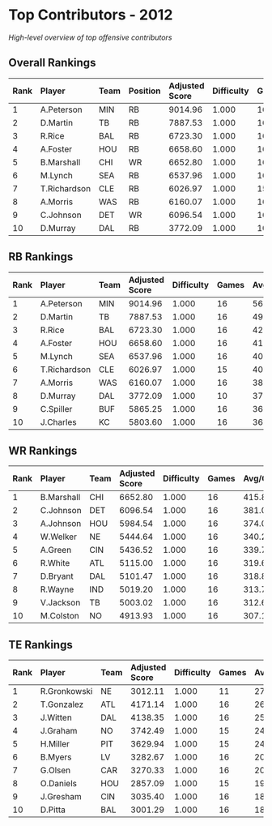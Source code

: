 # Top Contributors - 2012

*High-level overview of top offensive contributors*

## Overall Rankings

| Rank | Player       | Team | Position | Adjusted Score | Difficulty | Games | Avg/Game | Typical | Consistency | Trend      |
| :----| :------------| :----| :--------| :--------------| :----------| :-----| :--------| :-------| :-----------| :----------|
| 1    | A.Peterson   | MIN  | RB       | 9014.96        | 1.000      | 16    | 563.44   | 511.13  | 8/2/6       | Increasing |
| 2    | D.Martin     | TB   | RB       | 7887.53        | 1.000      | 16    | 492.97   | 473.90  | 8/3/5       | Increasing |
| 3    | R.Rice       | BAL  | RB       | 6723.30        | 1.000      | 16    | 420.21   | 403.71  | 8/1/7       | Increasing |
| 4    | A.Foster     | HOU  | RB       | 6658.60        | 1.000      | 16    | 416.16   | 381.72  | 8/1/7       | Stable     |
| 5    | B.Marshall   | CHI  | WR       | 6652.80        | 1.000      | 16    | 415.80   | 405.51  | 9/1/6       | Stable     |
| 6    | M.Lynch      | SEA  | RB       | 6537.96        | 1.000      | 16    | 408.62   | 397.31  | 8/3/5       | Stable     |
| 7    | T.Richardson | CLE  | RB       | 6026.97        | 1.000      | 15    | 401.80   | 392.56  | 6/3/6       | Increasing |
| 8    | A.Morris     | WAS  | RB       | 6160.07        | 1.000      | 16    | 385.00   | 341.81  | 8/1/7       | Increasing |
| 9    | C.Johnson    | DET  | WR       | 6096.54        | 1.000      | 16    | 381.03   | 400.33  | 7/1/8       | Increasing |
| 10   | D.Murray     | DAL  | RB       | 3772.09        | 1.000      | 10    | 377.21   | 346.56  | 3/2/5       | Increasing |

## RB Rankings

| Rank | Player       | Team | Adjusted Score | Difficulty | Games | Avg/Game | Typical | Consistency | Trend      |
| :----| :------------| :----| :--------------| :----------| :-----| :--------| :-------| :-----------| :----------|
| 1    | A.Peterson   | MIN  | 9014.96        | 1.000      | 16    | 563.44   | 511.13  | 8/2/6       | Increasing |
| 2    | D.Martin     | TB   | 7887.53        | 1.000      | 16    | 492.97   | 473.90  | 8/3/5       | Increasing |
| 3    | R.Rice       | BAL  | 6723.30        | 1.000      | 16    | 420.21   | 403.71  | 8/1/7       | Increasing |
| 4    | A.Foster     | HOU  | 6658.60        | 1.000      | 16    | 416.16   | 381.72  | 8/1/7       | Stable     |
| 5    | M.Lynch      | SEA  | 6537.96        | 1.000      | 16    | 408.62   | 397.31  | 8/3/5       | Stable     |
| 6    | T.Richardson | CLE  | 6026.97        | 1.000      | 15    | 401.80   | 392.56  | 6/3/6       | Increasing |
| 7    | A.Morris     | WAS  | 6160.07        | 1.000      | 16    | 385.00   | 341.81  | 8/1/7       | Increasing |
| 8    | D.Murray     | DAL  | 3772.09        | 1.000      | 10    | 377.21   | 346.56  | 3/2/5       | Increasing |
| 9    | C.Spiller    | BUF  | 5865.25        | 1.000      | 16    | 366.58   | 374.91  | 8/2/6       | Increasing |
| 10   | J.Charles    | KC   | 5803.60        | 1.000      | 16    | 362.72   | 380.37  | 8/1/7       | Increasing |

## WR Rankings

| Rank | Player     | Team | Adjusted Score | Difficulty | Games | Avg/Game | Typical | Consistency | Trend      |
| :----| :----------| :----| :--------------| :----------| :-----| :--------| :-------| :-----------| :----------|
| 1    | B.Marshall | CHI  | 6652.80        | 1.000      | 16    | 415.80   | 405.51  | 9/1/6       | Stable     |
| 2    | C.Johnson  | DET  | 6096.54        | 1.000      | 16    | 381.03   | 400.33  | 7/1/8       | Increasing |
| 3    | A.Johnson  | HOU  | 5984.54        | 1.000      | 16    | 374.03   | 296.69  | 8/1/7       | Increasing |
| 4    | W.Welker   | NE   | 5444.64        | 1.000      | 16    | 340.29   | 335.61  | 8/2/6       | Stable     |
| 5    | A.Green    | CIN  | 5436.52        | 1.000      | 16    | 339.78   | 343.43  | 8/2/6       | Decreasing |
| 6    | R.White    | ATL  | 5115.00        | 1.000      | 16    | 319.69   | 299.82  | 8/0/8       | Decreasing |
| 7    | D.Bryant   | DAL  | 5101.47        | 1.000      | 16    | 318.84   | 285.86  | 7/2/7       | Increasing |
| 8    | R.Wayne    | IND  | 5019.20        | 1.000      | 16    | 313.70   | 299.61  | 8/3/5       | Decreasing |
| 9    | V.Jackson  | TB   | 5003.02        | 1.000      | 16    | 312.69   | 314.53  | 8/1/7       | Decreasing |
| 10   | M.Colston  | NO   | 4913.93        | 1.000      | 16    | 307.12   | 238.29  | 8/2/6       | Stable     |

## TE Rankings

| Rank | Player       | Team | Adjusted Score | Difficulty | Games | Avg/Game | Typical | Consistency | Trend      |
| :----| :------------| :----| :--------------| :----------| :-----| :--------| :-------| :-----------| :----------|
| 1    | R.Gronkowski | NE   | 3012.11        | 1.000      | 11    | 273.83   | 257.74  | 4/1/6       | Increasing |
| 2    | T.Gonzalez   | ATL  | 4171.14        | 1.000      | 16    | 260.70   | 226.17  | 8/1/7       | Stable     |
| 3    | J.Witten     | DAL  | 4138.35        | 1.000      | 16    | 258.65   | 240.30  | 7/2/7       | Stable     |
| 4    | J.Graham     | NO   | 3742.49        | 1.000      | 15    | 249.50   | 236.89  | 7/1/7       | Decreasing |
| 5    | H.Miller     | PIT  | 3629.94        | 1.000      | 15    | 242.00   | 198.19  | 5/3/7       | Decreasing |
| 6    | B.Myers      | LV   | 3282.67        | 1.000      | 16    | 205.17   | 187.91  | 8/1/7       | Decreasing |
| 7    | G.Olsen      | CAR  | 3270.33        | 1.000      | 16    | 204.40   | 187.02  | 8/2/6       | Increasing |
| 8    | O.Daniels    | HOU  | 2857.09        | 1.000      | 15    | 190.47   | 191.57  | 7/2/6       | Decreasing |
| 9    | J.Gresham    | CIN  | 3035.40        | 1.000      | 16    | 189.71   | 186.04  | 8/1/7       | Stable     |
| 10   | D.Pitta      | BAL  | 3001.29        | 1.000      | 16    | 187.58   | 173.99  | 8/0/8       | Stable     |

